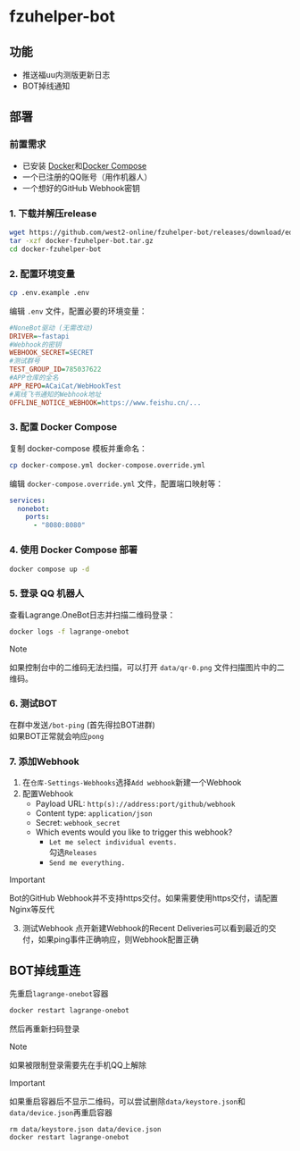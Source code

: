 # fzuhelper-bot

## 功能

* 推送福uu内测版更新日志
* BOT掉线通知

## 部署

### 前置需求

* 已安装 [Docker](https://docs.docker.com/engine/install/)和[Docker Compose](https://docs.docker.com/compose/install/)
* 一个已注册的QQ账号（用作机器人）
* 一个想好的GitHub Webhook密钥

### 1. 下载并解压release

```bash
wget https://github.com/west2-online/fzuhelper-bot/releases/download/edge/docker-fzuhelper-bot.tar.gz
tar -xzf docker-fzuhelper-bot.tar.gz
cd docker-fzuhelper-bot
```

### 2. 配置环境变量

```bash
cp .env.example .env
```

编辑 `.env` 文件，配置必要的环境变量：

```ini
#NoneBot驱动 (无需改动)
DRIVER=~fastapi 
#Webhook的密钥
WEBHOOK_SECRET=SECRET
#测试群号
TEST_GROUP_ID=785037622
#APP仓库的全名
APP_REPO=ACaiCat/WebHookTest
#离线飞书通知的Webhook地址
OFFLINE_NOTICE_WEBHOOK=https://www.feishu.cn/...
```

### 3. 配置 Docker Compose

复制 docker-compose 模板并重命名：

```bash
cp docker-compose.yml docker-compose.override.yml
```

编辑 `docker-compose.override.yml` 文件，配置端口映射等：

```yaml
services:
  nonebot:
    ports:
      - "8080:8080"
```

### 4. 使用 Docker Compose 部署

```bash
docker compose up -d
```

### 5. 登录 QQ 机器人

查看Lagrange.OneBot日志并扫描二维码登录：

```bash
docker logs -f lagrange-onebot
```

> [!NOTE]
> 如果控制台中的二维码无法扫描，可以打开 `data/qr-0.png` 文件扫描图片中的二维码。

### 6. 测试BOT

在群中发送`/bot-ping` (首先得拉BOT进群)  
如果BOT正常就会响应`pong`

### 7. 添加Webhook

1. 在`仓库-Settings-Webhooks`选择`Add webhook`新建一个Webhook
2. 配置Webhook
    - Payload URL: `http(s)://address:port/github/webhook`
    - Content type: `application/json`
    - Secret: `webhook_secret`
    - Which events would you like to trigger this webhook?
        - `Let me select individual events.`  
          勾选`Releases`
        - `Send me everything.`

> [!IMPORTANT]   
> Bot的GitHub Webhook并不支持https交付。如果需要使用https交付，请配置Nginx等反代

3. 测试Webhook
   点开新建Webhook的Recent Deliveries可以看到最近的交付，如果ping事件正确响应，则Webhook配置正确

## BOT掉线重连

先重启`lagrange-onebot`容器

```bash
docker restart lagrange-onebot
```

然后再重新扫码登录

> [!NOTE]
> 如果被限制登录需要先在手机QQ上解除

> [!IMPORTANT]
> 如果重启容器后不显示二维码，可以尝试删除`data/keystore.json`和`data/device.json`再重启容器
> ```
> rm data/keystore.json data/device.json
> docker restart lagrange-onebot
> ```
